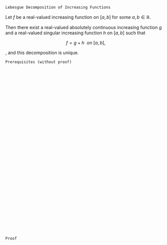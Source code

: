 ```
Lebesgue Decomposition of Increasing Functions
```

Let $f$ be a real-valued increasing function on $[a, b]$ for some $a,b\in\mathbb{R}$.

Then there exist a real-valued absolutely continuous increasing function $g$ and a real-valued singular increasing function $h$ on $[a, b]$ such that

$$
f=g+h \ \ on \ [a, b],
$$

, and this decomposition is unique.

```
Prerequisites (without proof)
```


<br>
<br>
<br>
<br>
<br>
<br>
<br>
<br>
<br>
<br>
<br>
<br>
<br>
<br>
<br>
<br>
<br>
<br>
<br>
<br>
<br>
<br>
<br>
<br>
<br>
<br>
<br>
<br>
<br>
<br>


```
Proof
```
